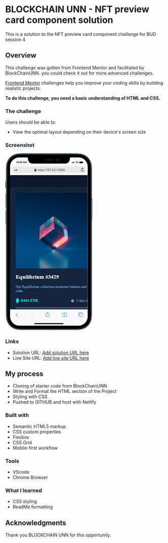 # BLOCKCHAIN UNN - NFT preview card component solution

This is a solution to the NFT preview card component challenge for BUD session 4

## Overview

This challenge was gotten from Frontend Mentor and facilitated by BlockChainUNN. you could check it out for more advanced challenges.

[Frontend Mentor](https://www.frontendmentor.io) challenges help you improve your coding skills by building realistic projects.

**To do this challenge, you need a basic understanding of HTML and CSS.**

### The challenge

Users should be able to:

- View the optimal layout depending on their device's screen size

### Screenshot

![](<./images/mobile%20(2).png>)

### Links

- Solution URL: [Add solution URL here]()
- Live Site URL: [Add live site URL here]()

## My process

- Cloning of starter code from BlockChainUNN
- Write and Format the HTML section of the Project
- Styling with CSS
- Pushed to GITHUB and host with Netlify

### Built with

- Semantic HTML5 markup
- CSS custom properties
- Flexbox
- CSS Grid
- Mobile-first workflow

### Tools

- VScode
- Chrome Browser

### What I learned

- CSS styling
- ReadMe formatting

## Acknowledgments

Thank you BLOCKCHAIN UNN for this opportunity.
